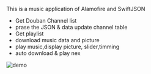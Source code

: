 This is a music application of Alamofire and SwiftJSON

- Get Douban Channel list 
- prase the JSON & data update channel table
- Get playlist
- download music data and picture
- play music,display picture, slider,timming
- auto download & play nex


![demo](https://raw.githubusercontent.com/DingSoung/music/master/demo.gif)